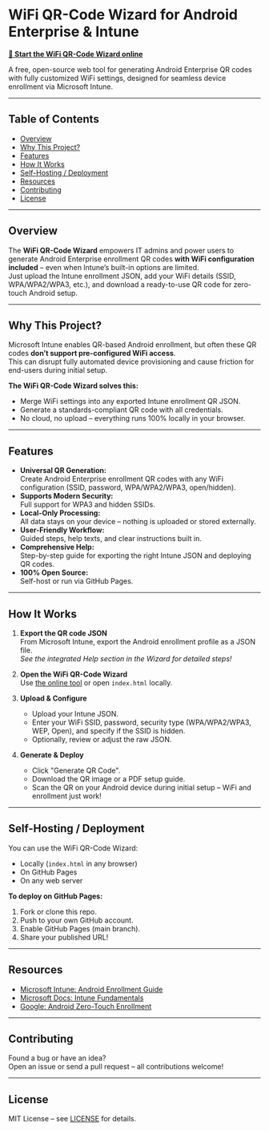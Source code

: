 # WiFi QR-Code Wizard for Android Enterprise & Intune

**[🚀 Start the WiFi QR-Code Wizard online](https://r3itosv87.github.io/Intune-Android-QR-Wizard/)**

A free, open-source web tool for generating Android Enterprise QR codes with fully customized WiFi settings, designed for seamless device enrollment via Microsoft Intune.

---

## Table of Contents

- [Overview](#overview)
- [Why This Project?](#why-this-project)
- [Features](#features)
- [How It Works](#how-it-works)
- [Self-Hosting / Deployment](#self-hosting--deployment)
- [Resources](#resources)
- [Contributing](#contributing)
- [License](#license)

---

## Overview

The **WiFi QR-Code Wizard** empowers IT admins and power users to generate Android Enterprise enrollment QR codes **with WiFi configuration included** – even when Intune’s built-in options are limited.  
Just upload the Intune enrollment JSON, add your WiFi details (SSID, WPA/WPA2/WPA3, etc.), and download a ready-to-use QR code for zero-touch Android setup.

---

## Why This Project?

Microsoft Intune enables QR-based Android enrollment, but often these QR codes **don’t support pre-configured WiFi access**.  
This can disrupt fully automated device provisioning and cause friction for end-users during initial setup.

**The WiFi QR-Code Wizard solves this:**

- Merge WiFi settings into any exported Intune enrollment QR JSON.
- Generate a standards-compliant QR code with all credentials.
- No cloud, no upload – everything runs 100% locally in your browser.

---

## Features

- **Universal QR Generation:**  
  Create Android Enterprise enrollment QR codes with any WiFi configuration (SSID, password, WPA/WPA2/WPA3, open/hidden).
- **Supports Modern Security:**  
  Full support for WPA3 and hidden SSIDs.
- **Local-Only Processing:**  
  All data stays on your device – nothing is uploaded or stored externally.
- **User-Friendly Workflow:**  
  Guided steps, help texts, and clear instructions built in.
- **Comprehensive Help:**  
  Step-by-step guide for exporting the right Intune JSON and deploying QR codes.
- **100% Open Source:**  
  Self-host or run via GitHub Pages.

---

## How It Works

1. **Export the QR code JSON**  
   From Microsoft Intune, export the Android enrollment profile as a JSON file.  
   _See the integrated Help section in the Wizard for detailed steps!_

2. **Open the WiFi QR-Code Wizard**  
   Use [the online tool](https://r3itosv87.github.io/Intune-Android-QR-Wizard/) or open `index.html` locally.

3. **Upload & Configure**  
   - Upload your Intune JSON.
   - Enter your WiFi SSID, password, security type (WPA/WPA2/WPA3, WEP, Open), and specify if the SSID is hidden.
   - Optionally, review or adjust the raw JSON.

4. **Generate & Deploy**  
   - Click "Generate QR Code".
   - Download the QR image or a PDF setup guide.
   - Scan the QR on your Android device during initial setup – WiFi and enrollment just work!

---

## Self-Hosting / Deployment

You can use the WiFi QR-Code Wizard:
- Locally (`index.html` in any browser)
- On GitHub Pages
- On any web server

**To deploy on GitHub Pages:**
1. Fork or clone this repo.
2. Push to your own GitHub account.
3. Enable GitHub Pages (main branch).
4. Share your published URL!

---

## Resources

- [Microsoft Intune: Android Enrollment Guide](https://learn.microsoft.com/en-us/mem/intune/enrollment/connect-intune-android-enterprise)
- [Microsoft Docs: Intune Fundamentals](https://learn.microsoft.com/en-us/mem/intune/fundamentals/)
- [Google: Android Zero-Touch Enrollment](https://support.google.com/work/android/answer/7514513?hl=en)

---

## Contributing

Found a bug or have an idea?  
Open an issue or send a pull request – all contributions welcome!

---

## License

MIT License – see [LICENSE](./LICENSE) for details.
